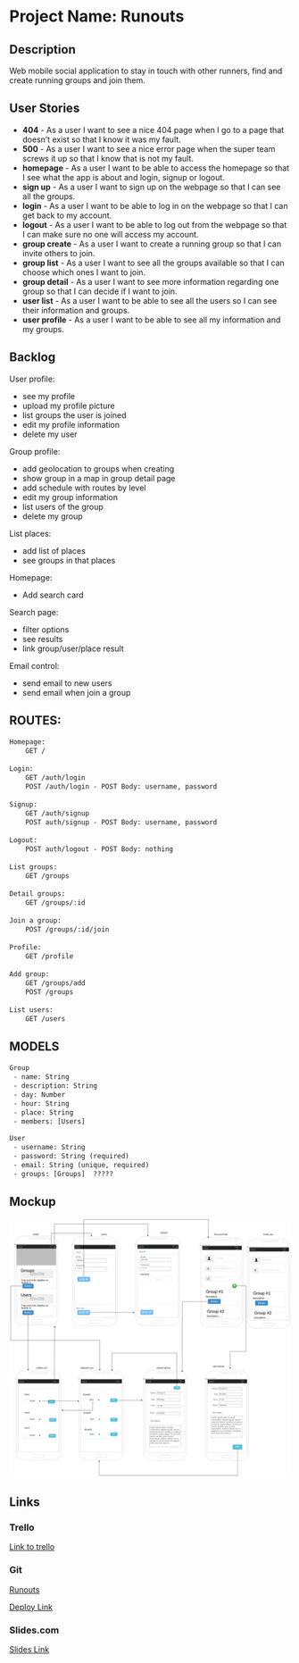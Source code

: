 # Project Name: Runouts

## Description

Web mobile social application to stay in touch with other runners, find and create running groups and join them.
 
 ## User Stories

 - **404** - As a user I want to see a nice 404 page when I go to a page that doesn’t exist so that I know it was my fault.
 - **500** - As a user I want to see a nice error page when the super team screws it up so that I know that is not my fault.
 - **homepage** - As a user I want to be able to access the homepage so that I see what the app is about and login, signup or logout.
 - **sign up** - As a user I want to sign up on the webpage so that I can see all the groups. 
 - **login** - As a user I want to be able to log in on the webpage so that I can get back to my account.
 - **logout** - As a user I want to be able to log out from the webpage so that I can make sure no one will access my account.
 - **group create** - As a user I want to create a running group so that I can invite others to join.
 - **group list** - As a user I want to see all the groups available so that I can choose which ones I want to join.
 - **group detail** - As a user I want to see more information regarding one group so that I can decide if I want to join. 
 - **user list** - As a user I want to be able to see all the users so I can see their information and groups.
 - **user profile** - As a user I want to be able to see all my information and my groups.

## Backlog

User profile:
- see my profile
- upload my profile picture
- list groups the user is joined
- edit my profile information
- delete my user

Group profile: 
- add geolocation to groups when creating
- show group in a map in group detail page
- add schedule with routes by level
- edit my group information
- list users of the group
- delete my group

List places: 
- add list of places
- see groups in that places

Homepage: 
- Add search card

Search page: 
- filter options
- see results
- link group/user/place result

Email control:
- send email to new users
- send email when join a group


## ROUTES:
```
Homepage: 
    GET / 

Login:
    GET /auth/login
    POST /auth/login - POST Body: username, password

Signup:
    GET /auth/signup
    POST auth/signup - POST Body: username, password    

Logout:
    POST auth/logout - POST Body: nothing

List groups:
    GET /groups

Detail groups: 
    GET /groups/:id
    
Join a group:
    POST /groups/:id/join

Profile: 
    GET /profile

Add group: 
    GET /groups/add
    POST /groups

List users: 
    GET /users

```

## MODELS

```
Group
 - name: String
 - description: String
 - day: Number
 - hour: String
 - place: String
 - members: [Users]
```    
 
```
User
 - username: String 
 - password: String (required)
 - email: String (unique, required)
 - groups: [Groups]  ?????
```
## Mockup

![alt text](Mockup.jpg "Mockup")

## Links

### Trello

[Link to trello](https://trello.com/b/SXwUZaO5)

### Git

[Runouts](https://github.com/Arkhanne/runouts)

[Deploy Link](http://heroku.com)

### Slides.com

[Slides Link](http://slides.com)

